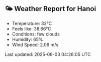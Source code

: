 <!-- WEATHER-START -->
## 🌤 Weather Report for Hanoi

- Temperature: 32°C
- Feels like: 38.66°C
- Conditions: few clouds
- Humidity: 65%
- Wind Speed: 2.09 m/s

Last updated: 2025-09-03 04:26:05 UTC
<!-- WEATHER-END -->
